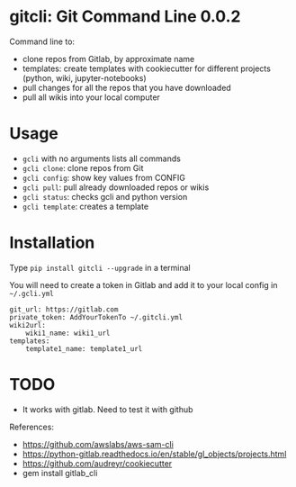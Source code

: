 # gitcli: Git Command Line 0.0.2

Command line to:

- clone repos from Gitlab, by approximate name
- templates: create templates with cookiecutter for different projects (python, wiki, jupyter-notebooks)
- pull changes for all the repos that you have downloaded
- pull all wikis into your local computer

# Usage

- `gcli` with no arguments lists all commands
- `gcli clone`: clone repos from Git
- `gcli config`: show key values from CONFIG
- `gcli pull`: pull already downloaded repos or wikis
- `gcli status`: checks gcli and python version
- `gcli template`: creates a template

# Installation

Type `pip install gitcli --upgrade` in a terminal

You will need to create a token in Gitlab and add it to your local config in `~/.gcli.yml`

```
git_url: https://gitlab.com
private_token: AddYourTokenTo ~/.gitcli.yml
wiki2url:
    wiki1_name: wiki1_url
templates:
    template1_name: template1_url

```

# TODO

- It works with gitlab. Need to test it with github

References:

- https://github.com/awslabs/aws-sam-cli
- https://python-gitlab.readthedocs.io/en/stable/gl_objects/projects.html
- https://github.com/audreyr/cookiecutter
- gem install gitlab_cli
